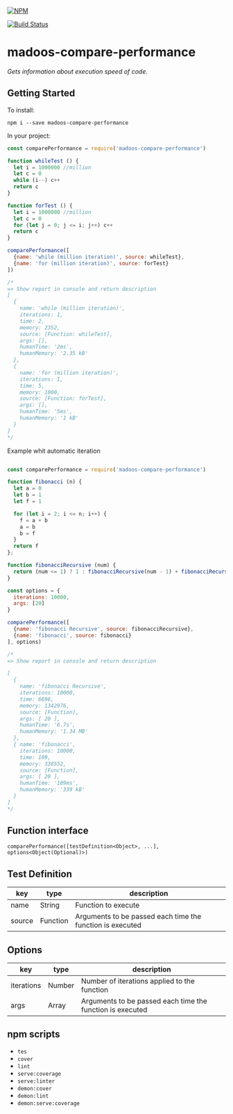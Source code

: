 [![NPM](https://nodei.co/npm/madoos-compare-performance.png?downloads=true&downloadRank=true&stars=true)](https://nodei.co/npm/madoos-compare-performance/)

[![Build Status](https://travis-ci.org/madoos/compare-performance.svg?branch=develop)](https://travis-ci.org/madoos/compare-performance)

# madoos-compare-performance

_Gets information about execution speed of code._

## Getting Started

To install:

    npm i --save madoos-compare-performance

In your project:

``` javascript
const comparePerformance = require('madoos-compare-performance')

function whileTest () {
  let i = 1000000 //million
  let c = 0
  while (i--) c++
  return c
}

function forTest () {
  let i = 1000000 //million
  let c = 0
  for (let j = 0; j <= i; j++) c++
  return c
}

comparePerformance([
  {name: 'while (million iteration)', source: whileTest},
  {name: 'for (million iteration)', source: forTest}
])

/*
=> Show report in console and return description
[
  {
    name: 'while (million iteration)',
    iterations: 1,
    time: 2,
    memory: 2352,
    source: [Function: whileTest],
    args: [],
    humanTime: '2ms',
    humanMemory: '2.35 kB'
  },
  {
    name: 'for (million iteration)',
    iterations: 1,
    time: 5,
    memory: 1000,
    source: [Function: forTest],
    args: [],
    humanTime: '5ms',
    humanMemory: '1 kB'
  }
]
*/

```
Example whit automatic iteration

```javascript

const comparePerformance = require('madoos-compare-performance')

function fibonacci (n) {
  let a = 0
  let b = 1
  let f = 1

  for (let i = 2; i <= n; i++) {
    f = a + b
    a = b
    b = f
  }
  return f
};

function fibonacciRecursive (num) {
  return (num <= 1) ? 1 : fibonacciRecursive(num - 1) + fibonacciRecursive(num - 2)
}

const options = {
  iterations: 10000,
  args: [20]
}

comparePerformance([
  {name: 'fibonacci Recursive', source: fibonacciRecursive},
  {name: 'fibonacci', source: fibonacci}
], options)

/*
=> Show report in console and return description

[
  {
    name: 'fibonacci Recursive',
    iterations: 10000,
    time: 6696,
    memory: 1342976,
    source: [Function],
    args: [ 20 ],
    humanTime: '6.7s',
    humanMemory: '1.34 MB'
  },
  { name: 'fibonacci',
    iterations: 10000,
    time: 109,
    memory: 338552,
    source: [Function],
    args: [ 20 ],
    humanTime: '109ms',
    humanMemory: '339 kB'
  }
]
*/

```

## Function interface

`comparePerformance([testDefinition<Object>, ...], options<Object(Optional)>)`

## Test Definition

| key    | type     | description                                               |
|--------|----------|-----------------------------------------------------------|
| name   | String   | Function to execute                                       |
| source | Function | Arguments to be passed each time the function is executed |

## Options

| key        | type   | description                                               |
|------------|--------|-----------------------------------------------------------|
| iterations | Number | Number of iterations applied to the function              |
| args       | Array  | Arguments to be passed each time the function is executed |

## npm scripts

  * `tes`
  * `cover`
  * `lint`
  * `serve:coverage`
  * `serve:linter`
  * `demon:cover`
  * `demon:lint`
  * `demon:serve:coverage`

